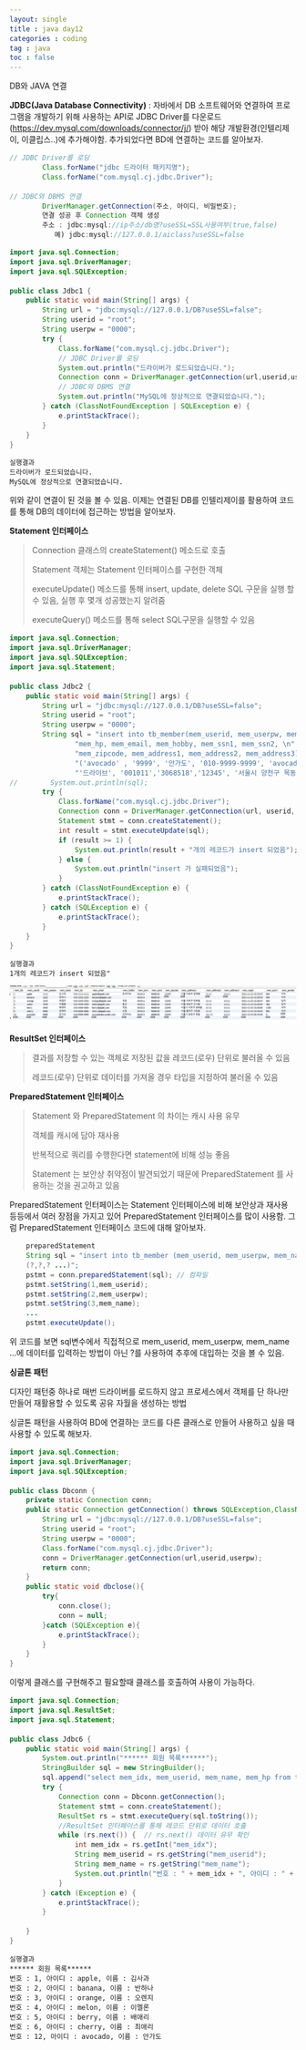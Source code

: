 ```yaml
---
layout: single
title : java day12
categories : coding
tag : java
toc : false
---
```


DB와 JAVA 연결

**JDBC(Java Database Connectivity)** : 자바에서 DB 소프트웨어와 연결하여 프로그램을 개발하기 위해 사용하는 API로 JDBC Driver를 다운로드(https://dev.mysql.com/downloads/connector/j/) 받아 해당 개발환경(인텔리제이, 이클립스..)에 추가해야함. 추가되었다면 BD에 연결하는 코드를 알아보자.

```java
// JDBC Driver를 로딩
        Class.forName("jdbc 드라이터 패키지명");
        Class.forName("com.mysql.cj.jdbc.Driver");
        
// JDBC와 DBMS 연결
        DriverManager.getConnection(주소, 아이디, 비밀번호);
        연결 성공 후 Connection 객체 생성
        주소 : jdbc:mysql://ip주소/db명?useSSL=SSL사용여부(true,false)
           예) jdbc:mysql://127.0.0.1/aiclass?useSSL=false
```

```java
import java.sql.Connection;
import java.sql.DriverManager;
import java.sql.SQLException;

public class Jdbc1 {
    public static void main(String[] args) {
        String url = "jdbc:mysql://127.0.0.1/DB?useSSL=false";
        String userid = "root";
        String userpw = "0000";
        try {
            Class.forName("com.mysql.cj.jdbc.Driver");
            // JDBC Driver를 로딩
            System.out.println("드라이버가 로드되었습니다.");
            Connection conn = DriverManager.getConnection(url,userid,userpw);
            // JDBC와 DBMS 연결
            System.out.println("MySQL에 정상적으로 연결되었습니다.");
        } catch (ClassNotFoundException | SQLException e) {
            e.printStackTrace();
        }
    }
}
```

```
실행결과
드라이버가 로드되었습니다.
MySQL에 정상적으로 연결되었습니다.
```

위와 같이 연결이 된 것을 볼 수 있음. 이제는 연결된 DB를 인텔리제이를 활용하여 코드를 통해 DB의 데이터에 접근하는 방법을 알아보자.



**Statement 인터페이스**

> Connection 클래스의 createStatement() 메소드로 호출
>
> Statement 객체는 Statement 인터페이스를 구현한 객체
>
> executeUpdate() 메소드를 통해 insert, update, delete SQL 구문을 실행 할 수 있음, 실행 후 몇개 성공했는지 알려줌
>
> executeQuery() 메소드를 통해 select SQL구문을 실행할 수 있음



```java
import java.sql.Connection;
import java.sql.DriverManager;
import java.sql.SQLException;
import java.sql.Statement;

public class Jdbc2 {
    public static void main(String[] args) {
        String url = "jdbc:mysql://127.0.0.1/DB?useSSL=false";
        String userid = "root";
        String userpw = "0000";
        String sql = "insert into tb_member(mem_userid, mem_userpw, mem_name, " +
                "mem_hp, mem_email, mem_hobby, mem_ssn1, mem_ssn2, \n" +
                "mem_zipcode, mem_address1, mem_address2, mem_address3) values " +
                "('avocado' , '9999', '안가도', '010-9999-9999', 'avocado@avocado.com'," +
                "'드라이브', '001011','3068518','12345', '서울시 양천구 목동', '111-11','11111')";
//        System.out.println(sql);
        try {
            Class.forName("com.mysql.cj.jdbc.Driver");
            Connection conn = DriverManager.getConnection(url, userid, userpw);
            Statement stmt = conn.createStatement();
            int result = stmt.executeUpdate(sql);
            if (result >= 1) {
                System.out.println(result + "개의 레코드가 insert 되었음");
            } else {
                System.out.println("insert 가 실패되었음");
            }
        } catch (ClassNotFoundException e) {
            e.printStackTrace();
        } catch (SQLException e) {
            e.printStackTrace();
        }
    }
}
```

```
실행결과
1개의 레코드가 insert 되었음"
```
![이미지](https://github.com/YUNCHANYEONG/YUNCHANYEONG.github.io/blob/66ff2b2431f2df191497714c03bba60687820865/assets/images/sql%20day1_1.JPG)


**ResultSet 인터페이스**

> 결과를 저장할 수 있는 객체로 저장된 값을 레코드(로우) 단위로 불러올 수 있음
>
> 레코드(로우) 단위로 데이터를 가져올 경우 타입을 지정하여 불러올 수 있음



**PreparedStatement 인터페이스**

> Statement 와 PreparedStatement 의 차이는 캐시 사용 유무
>
> 객체를 캐시에 담아 재사용
>
> 반복적으로 쿼리를 수행한다면 statement에 비해 성능 좋음
>
> Statement 는 보안상 취약점이 발견되었기 때문에 PreparedStatement 를 사용하는 것을 권고하고 있음

PreparedStatement 인터페이스는 Statement 인터페이스에 비해 보안상과 재사용 등등에서 여러 장점을 가지고 있어 PreparedStatement 인터페이스를 많이 사용함. 그럼 PreparedStatement 인터페이스 코드에 대해 알아보자.

```java
    preparedStatement
    String sql = "insert into tb_member (mem_userid, mem_userpw, mem_name ...)" values
    (?,?,? ...)";
    pstmt = conn.preparedStatement(sql); // 컴파일
    pstmt.setString(1,mem_userid);
    pstmt.setString(2,mem_userpw);
    pstmt.setString(3,mem_name);
    ...
    pstmt.executeUpdate();
```

위 코드를 보면 sql변수에서 직접적으로 mem_userid, mem_userpw, mem_name ...에 데이터를 입력하는 방법이 아닌 ?를 사용하여 추후에 대입하는 것을 볼 수 있음. 



**싱글톤 패턴**

디자인 패턴중 하나로 매번 드라이버를 로드하지 않고 프로세스에서 객체를 단 하나만 만들어 재활용할 수 있도록 공유 자월을 생성하는 방법

싱글톤 패턴을 사용하여 BD에 연결하는 코드를 다른 클래스로 만들어 사용하고 싶을 때 사용할 수 있도록 해보자.

```java
import java.sql.Connection;
import java.sql.DriverManager;
import java.sql.SQLException;

public class Dbconn {
    private static Connection conn;
    public static Connection getConnection() throws SQLException,ClassNotFoundException{
        String url = "jdbc:mysql://127.0.0.1/DB?useSSL=false";
        String userid = "root";
        String userpw = "0000";
        Class.forName("com.mysql.cj.jdbc.Driver");
        conn = DriverManager.getConnection(url,userid,userpw);
        return conn;
    }
    public static void dbclose(){
        try{
            conn.close();
            conn = null;
        }catch (SQLException e){
            e.printStackTrace();
        }
    }
}
```

이렇게 클래스를 구현해주고 필요할때 클래스를 호출하여 사용이 가능하다.

```java
import java.sql.Connection;
import java.sql.ResultSet;
import java.sql.Statement;

public class Jdbc6 {
    public static void main(String[] args) {
        System.out.println("****** 회원 목록******");
        StringBuilder sql = new StringBuilder();
        sql.append("select mem_idx, mem_userid, mem_name, mem_hp from tb_member");
        try {
            Connection conn = Dbconn.getConnection();
            Statement stmt = conn.createStatement();
            ResultSet rs = stmt.executeQuery(sql.toString());
            //ResultSet 인터페이스를 통해 레코드 단위로 데이터 호출
            while (rs.next()) {  // rs.next() 데이터 유무 확인
                int mem_idx = rs.getInt("mem_idx");
                String mem_userid = rs.getString("mem_userid");
                String mem_name = rs.getString("mem_name");
                System.out.println("번호 : " + mem_idx + ", 아이디 : " + mem_userid + ", 이름 : " + mem_name);
            }
        } catch (Exception e) {
            e.printStackTrace();
        }

    }
}
```

```
실행결과
****** 회원 목록******
번호 : 1, 아이디 : apple, 이름 : 김사과
번호 : 2, 아이디 : banana, 이름 : 반하나
번호 : 3, 아이디 : orange, 이름 : 오렌지
번호 : 4, 아이디 : melon, 이름 : 이멜론
번호 : 5, 아이디 : berry, 이름 : 배애리
번호 : 6, 아이디 : cherry, 이름 : 최애리
번호 : 12, 아이디 : avocado, 이름 : 안가도
```

